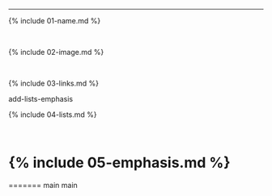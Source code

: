 ---

{% include 01-name.md %}

<br>

{% include 02-image.md %}

<br>

{% include 03-links.md %}

add-lists-emphasis
<br>

{% include 04-lists.md %}

<br>

{% include 05-emphasis.md %}
=======
=======
main
main
